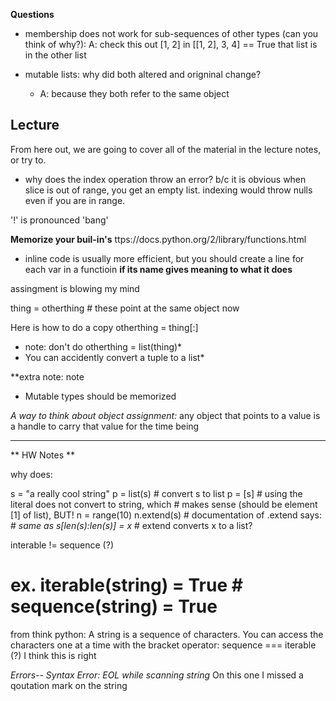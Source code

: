**Questions**

+   membership does not work for sub-sequences of other types (can you think of why?):
A: check this out [1, 2] in [[1, 2], 3, 4] == True
that list is in the other list

+ mutable lists: why did both altered and origninal change?
    * A: because they both refer to the same object

Lecture
----

From here out, we are going to cover all of the material in the lecture notes, or try to.

+ why does the index operation throw an error? b/c it is obvious when slice is out of range, you get an empty list. indexing would throw nulls even if you are in range.

'!' is pronounced 'bang'

**Memorize your buil-in's**
ttps://docs.python.org/2/library/functions.html

+ inline code is usually more efficient, but you should create a line for each var in a functioin **if its name gives meaning to what it does**

assingment is blowing my mind

thing = otherthing # these point at the same object now

Here is how to do a copy otherthing = thing[:]
* note: don't do otherthing = list(thing)*
* You can accidently convert a tuple to a list*

**extra note: note

+ Mutable types should be memorized

*A way to think about object assignment:* any object that points to a value is a handle to carry that value for the time being


---

** HW Notes **

why does:

s = "a really cool string"
p = list(s) # convert s to list
p = [s] # using the literal does not convert to string, which
        # makes sense (should be element [1] of list), BUT!
n = range(10)
n.extend(s) # documentation of .extend says: 
            #  *same as s[len(s):len(s)] = x*
            # extend converts x to a list?

interable != sequence (?) 
# ex. iterable(string) = True # sequence(string) = True
from think python: A string is a sequence of characters. You can access the characters one at a time with the
bracket operator:
sequence === iterable (?) I think this is right

*Errors-- Syntax Error: EOL while scanning string*
On this one I missed a qoutation mark on the string

